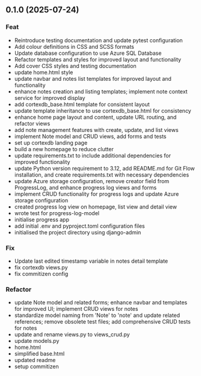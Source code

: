 ## 0.1.0 (2025-07-24)

### Feat

- Reintroduce testing documentation and update pytest configuration
- Add colour definitions in CSS and SCSS formats
- Update database configuration to use Azure SQL Database
- Refactor templates and styles for improved layout and functionality
- Add cover CSS styles and testing documentation
- update home.html style
- update navbar and notes list templates for improved layout and functionality
- enhance notes creation and listing templates; implement note context service for improved display
- add cortexdb_base.html template for consistent layout
- update template inheritance to use cortexdb_base.html for consistency
- enhance home page layout and content, update URL routing, and refactor views
- add note management features with create, update, and list views
- implement Note model and CRUD views, add forms and tests
- set up cortexdb landing page
- build a new homepage to reduce clutter
- update requirements.txt to include additional dependencies for improved functionality
- update Python version requirement to 3.12, add README.md for Git Flow installation, and create requirements.txt with necessary dependencies
- update Azure storage configuration, remove creator field from ProgressLog, and enhance progress log views and forms
- implement CRUD functionality for progress logs and update Azure storage configuration
- created progress log view on homepage,  list view and detail view
- wrote test for progress-log-model
- initialise progress app
- add initial .env and pyproject.toml configuration files
- initialised the project directory using django-admin

### Fix

- Update last edited timestamp variable in notes detail template
- fix cortexdb views.py
- fix commitizen config

### Refactor

- update Note model and related forms; enhance navbar and templates for improved UI; implement CRUD views for notes
- standardize model naming from 'Note' to 'note' and update related references; remove obsolete test files; add comprehensive CRUD tests for notes
- update and rename views.py to views_crud.py
- update models.py
- home.html
- simplified base.html
- updated readme
- setup commitizen
